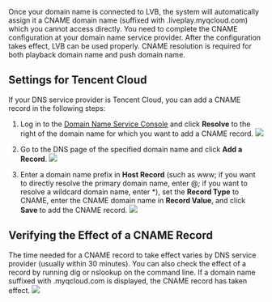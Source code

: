 Once your domain name is connected to LVB, the system will automatically assign it a CNAME domain name (suffixed with .liveplay.myqcloud.com) which you cannot access directly. You need to complete the CNAME configuration at your domain name service provider. After the configuration takes effect, LVB can be used properly. CNAME resolution is required for both playback domain name and push domain name.

## Settings for Tencent Cloud
If your DNS service provider is Tencent Cloud, you can add a CNAME record in the following steps:
1. Log in to the [Domain Name Service Console](https://console.cloud.tencent.com/domain) and click **Resolve** to the right of the domain name for which you want to add a CNAME record.
![](https://main.qcloudimg.com/raw/418d01dad6a985c9f43995aafe48c95b.png)

2. Go to the DNS page of the specified domain name and click **Add a Record**.
![](https://main.qcloudimg.com/raw/d0448ff0f3a6c74706e5e70dd8a52f53.png)
3. Enter a domain name prefix in **Host Record** (such as www; if you want to directly resolve the primary domain name, enter @; if you want to resolve a wildcard domain name, enter \*), set the **Record Type** to CNAME, enter the CNAME domain name in **Record Value**, and click **Save** to add the CNAME record.
![](https://main.qcloudimg.com/raw/b734c87a34556a2be4bf3144d1549a50.png)


## Verifying the Effect of a CNAME Record
The time needed for a CNAME record to take effect varies by DNS service provider (usually within 30 minutes). You can also check the effect of a record by running dig or nslookup on the command line. If a domain name suffixed with .myqcloud.com is displayed, the CNAME record has taken effect.
![](https://main.qcloudimg.com/raw/cc49dc693d41eefdc0130f0b8b3439e1.png)
